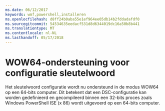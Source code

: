 ```yaml
---
ms.date: 06/12/2017
keywords: wmf,powershell,installeren
ms.openlocfilehash: d8ff24b0aba55e1ef964ee05db14b2fddadafdf0
ms.sourcegitcommit: 54534635eedacf531d8d6344019dc16a50b8b441
ms.translationtype: MT
ms.contentlocale: nl-NL
ms.lasthandoff: 05/17/2018
---
```

# <a name="wow64-support-for-configuration-keyword"></a>WOW64-ondersteuning voor configuratie sleutelwoord

Het sleutelwoord configuratie wordt nu ondersteund in de modus WOW64 op een 64-bits computer. Dit betekent dat een DSC-configuratie kan worden gedefinieerd en gecompileerd binnen een 32-bits proces zoals Windows PowerShell ISE (x 86) wordt uitgevoerd op een 64-bits computer.
